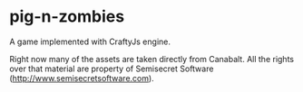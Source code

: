 pig-n-zombies
=============

A game implemented with CraftyJs engine.

Right now many of the assets are taken directly from Canabalt. All the rights over that material are property of Semisecret Software (http://www.semisecretsoftware.com).